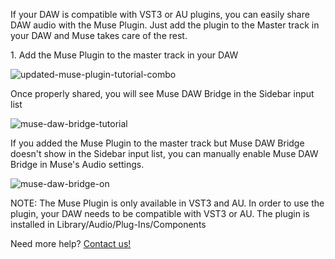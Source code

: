 If your DAW is compatible with VST3 or AU plugins, you can easily share DAW audio with the Muse Plugin.
Just add the plugin to the Master track in your DAW and Muse takes care of the rest.

1\. Add the Muse Plugin to the master track in your DAW 

![updated-muse-plugin-tutorial-combo](https://user-images.githubusercontent.com/7818811/152599295-9994f60d-b403-4aaa-930c-839a1d694b24.gif)

Once properly shared, you will see Muse DAW Bridge in the Sidebar input list

![muse-daw-bridge-tutorial](https://user-images.githubusercontent.com/7818811/149384153-0513c7ae-7083-4582-89d5-d4c65eb5ca51.gif)

If you added the Muse Plugin to the master track but Muse DAW Bridge doesn't show in the Sidebar input list, you can manually enable Muse DAW Bridge in Muse's Audio settings.

![muse-daw-bridge-on](https://user-images.githubusercontent.com/7818811/149384142-a6ab17b6-2ace-4a29-a266-a2c5aa2d82c0.png)

NOTE: The Muse Plugin is only available in VST3 and AU. In order to use the plugin, your DAW needs to be compatible with VST3 or AU. The plugin is installed in Library/Audio/Plug-Ins/Components


Need more help? [Contact us!](https://www.musesessions.co/contact)
